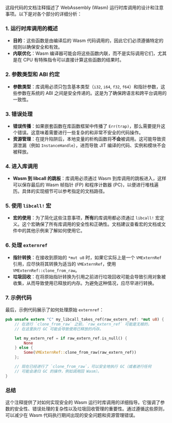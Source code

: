这段代码的文档注释描述了 WebAssembly (Wasm) 运行时库调用的设计和注意事项。以下是对各个部分的详细分析：

### 1. 运行时库调用的概述

- **目的**：这些函数是由编译后的 Wasm 代码调用的，因此它们必须遵循特定的规则以确保安全和有效。
- **内联优化**：Wasm 编译器可能会将这些函数内联，而不是实际调用它们，尤其是在 CPU 有特殊指令可以直接计算这些函数的结果时。

### 2. 参数类型和 ABI 约定

- **参数类型**：库调用必须只包含基本类型（`i32`, `i64`, `f32`, `f64`）和指针参数，这些参数在系统的 ABI 之间是安全传递的。这是为了确保跨语言和跨平台调用的一致性。

### 3. 错误处理

- **错误传播**：如果嵌套函数在库函数框架中传播了 `Err(trap)`，那么需要提升这个错误。这意味着需要进行一些复杂的和非常不安全的代码操作。
- **资源管理**：在提升陷阱后，本地变量的析构函数将**不会**被调用。这可能导致资源泄漏（例如 `InstanceHandle`），进而导致 JIT 编译的代码、实例和模块不会被释放。

### 4. 进入库调用

- **Wasm 到 libcall 的跳板**：库调用必须通过 Wasm 到库调用的跳板进入，这样可以保存最后的 Wasm 帧指针 (FP) 和程序计数器 (PC)，以便进行堆栈遍历。具体的实现细节可以参考指定的文档路径。

### 5. 使用 `libcall!` 宏

- **宏的使用**：为了简化这些注意事项，**所有**的库调用都必须通过 `libcall!` 宏定义。这个宏确保了所有库调用的安全性和正确性。文档建议查看宏的文档或文件中的其他示例来了解如何使用它。

### 6. 处理 `externref`

- **指针转换**：在接收到原始的 `*mut u8` 时，如果它实际上是一个 `VMExternRef` 引用，应尽快将其转换为适当的 `VMExternRef`，使用 `VMExternRef::clone_from_raw`。
- **垃圾回收**：在将原始指针转换为引用之前进行垃圾回收可能会导致引用对象被收集，从而导致使用已释放的内存。为避免这种情况，应尽早进行转换。
  
### 7. 示例代码

最后，示例代码展示了如何处理原始 `externref`：

```rust
pub unsafe extern "C" my_libcall_takes_ref(raw_extern_ref: *mut u8) {
    // 在进行 `clone_from_raw` 之前，`raw_extern_ref` 可能是无根的，
    // 在这里执行 GC 可能会导致使用已释放的内存。

    let my_extern_ref = if raw_extern_ref.is_null() {
        None
    } else {
        Some(VMExternRef::clone_from_raw(raw_extern_ref))
    };

    // 现在已经进行了 `clone_from_raw`，可以安全地执行 GC（或者进行任何
    // 可能会递归 GC 的操作，例如调用回 Wasm）。
}
```

### 总结

这个注释提供了对如何实现安全的 Wasm 运行时库调用的详细指导。它强调了参数的安全性、错误处理的复杂性以及垃圾回收管理的重要性。通过遵循这些原则，可以减少在 Wasm 代码执行期间出现的安全问题和资源管理错误。

